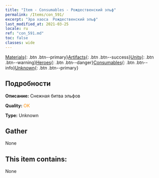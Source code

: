 ```yaml
---
title: "Item - Consumables - Рождественский эльф"
permalink: /Items/con_591/
excerpt: "Эра хаоса  Рождественский эльф"
last_modified_at: 2021-03-25
locale: ru
ref: "con_591.md"
toc: false
classes: wide
---
```

 [Materials](/ru/Items/){: .btn .btn--primary}[Artifacts](/ru/Items/Artifacts/){: .btn .btn--success}[Units](/ru/Items/Units/){: .btn .btn--warning}[Heroes](/ru/Items/Heroes/){: .btn .btn--danger}[Consumables](/ru/Items/Consumables/){: .btn .btn--info}[Unknown](/ru/Items/Unknown/){: .btn .btn--primary}

## Подробности
 **Описание:** Снежная битва эльфов

 **Quality:** <span style="color: #FF8C00">OK</span>

 **Type:** Unknown

## Gather

  None

## This item contains:

  None


